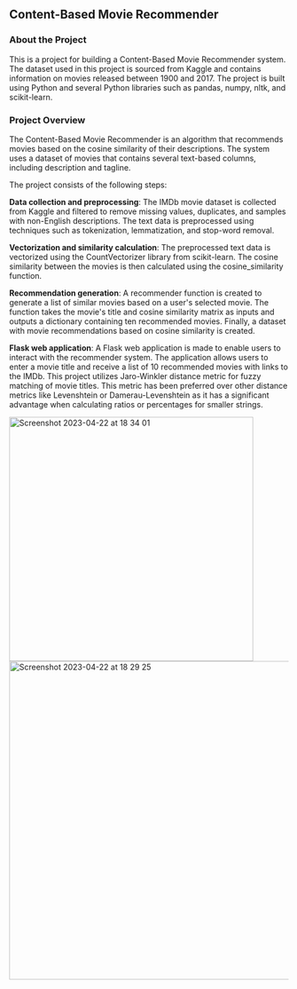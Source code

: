 ## Content-Based Movie Recommender

### About the Project

This is a project for building a Content-Based Movie Recommender system. The dataset used in this project is sourced from Kaggle and contains information on movies released between 1900 and 2017. The project is built using Python and several Python libraries such as pandas, numpy, nltk, and scikit-learn.

### Project Overview

The Content-Based Movie Recommender is an algorithm that recommends movies based on the cosine similarity of their descriptions. The system uses a dataset of movies that contains several text-based columns, including description and tagline.

The project consists of the following steps:

**Data collection and preprocessing**: The IMDb movie dataset is collected from Kaggle and filtered to remove missing values, duplicates, and samples with non-English descriptions. The text data is preprocessed using techniques such as tokenization, lemmatization, and stop-word removal.

**Vectorization and similarity calculation**: The preprocessed text data is vectorized using the CountVectorizer library from scikit-learn. The cosine similarity between the movies is then calculated using the cosine_similarity function.

**Recommendation generation**: A recommender function is created to generate a list of similar movies based on a user's selected movie. The function takes the movie's title and cosine similarity matrix as inputs and outputs a dictionary containing ten recommended movies. Finally, a dataset with movie recommendations based on cosine similarity is created.

**Flask web application**: A Flask web application is made to enable users to interact with the recommender system. The application allows users to enter a movie title and receive a list of 10 recommended movies with links to the IMDb. This project utilizes Jaro-Winkler distance metric for fuzzy matching of movie titles. This metric has been preferred over other distance metrics like Levenshtein or Damerau-Levenshtein as it has a significant advantage when calculating ratios or percentages for smaller strings.

<img width="440" alt="Screenshot 2023-04-22 at 18 34 01" src="https://user-images.githubusercontent.com/94128854/233793484-034cce6b-6789-4331-b745-74fa62d1f2ff.png">
<img width="574" alt="Screenshot 2023-04-22 at 18 29 25" src="https://user-images.githubusercontent.com/94128854/233793310-1e191534-d14f-4253-82a2-fe0319f91275.png">
